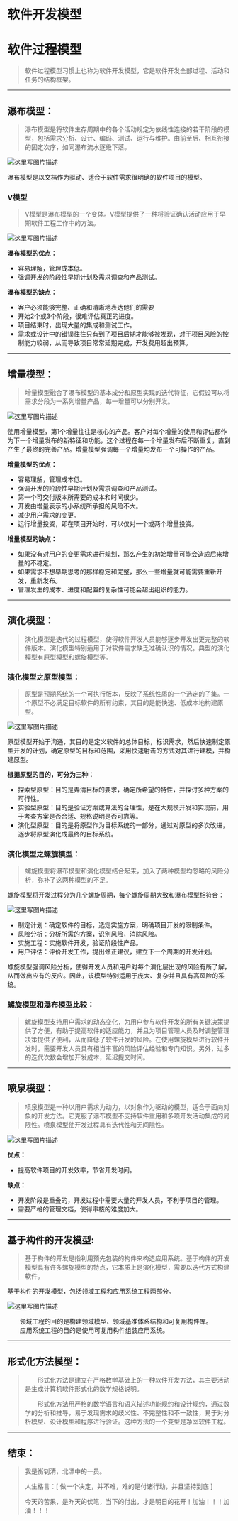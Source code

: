 # 软件开发模型
# 软件过程模型

> 软件过程模型习惯上也称为软件开发模型，它是软件开发全部过程、活动和任务的结构框架。

***

## 瀑布模型：

> 瀑布模型是将软件生存周期中的各个活动规定为依线性连接的若干阶段的模型，包括需求分析、设计、编码、测试、运行与维护。由前至后、相互衔接的固定次序，如同瀑布流水逐级下落。

![这里写图片描述](vx_images/20221202103403753_30023)

瀑布模型是以文档作为驱动、适合于软件需求很明确的软件项目的模型。

### V模型

> V模型是瀑布模型的一个变体。V模型提供了一种将验证确认活动应用于早期软件工程工作中的方法。

![这里写图片描述](vx_images/20221202103403647_3251)

**瀑布模型的优点：**

- 容易理解，管理成本低。
- 强调开发的阶段性早期计划及需求调查和产品测试。

**瀑布模型的缺点：**

- 客户必须能够完整、正确和清晰地表达他们的需要
- 开始2个或3个阶段，很难评估真正的进度。
- 项目结束时，出现大量的集成和测试工作。
- 需求或设计中的错误往往只有到了项目后期才能够被发现，对于项目风险的控制能力较弱，从而导致项目常常延期完成，开发费用超出预算。

***

## 增量模型：

> 增量模型融合了瀑布模型的基本成分和原型实现的迭代特征，它假设可以将需求分段为一系列增量产品，每一增量可以分别开发。

![这里写图片描述](vx_images/20221202103403538_25926)

使用增量模型，第1个增量往往是核心的产品。客户对每个增量的使用和评估都作为下一个增量发布的新特征和功能，这个过程在每一个增量发布后不断重复，直到产生了最终的完善产品。增量模型强调每一个增量均发布一个可操作的产品。

**增量模型的优点：**

- 容易理解，管理成本低。
- 强调开发的阶段性早期计划及需求调查和产品测试。
- 第一个可交付版本所需要的成本和时间很少。
- 开发由增量表示的小系统所承担的风险不大。
- 减少用户需求的变更。
- 运行增量投资，即在项目开始时，可以仅对一个或两个增量投资。

**增量模型的缺点：**

- 如果没有对用户的变更需求进行规划，那么产生的初始增量可能会造成后来增量的不稳定。
- 如果需求不想早期思考的那样稳定和完整，那么一些增量就可能需要重新开发，重新发布。
- 管理发生的成本、进度和配置的复杂性可能会超出组织的能力。

***

## 演化模型：

> 演化模型是迭代的过程模型，使得软件开发人员能够逐步开发出更完整的软件版本。演化模型特别适用于对软件需求缺乏准确认识的情况。典型的演化模型有原型模型和螺旋模型等。

### 演化模型之原型模型：

> 原型是预期系统的一个可执行版本，反映了系统性质的一个选定的子集。一个原型不必满足目标软件的所有约束，其目的是能快速、低成本地构建原型。

![这里写图片描述](vx_images/20221202103403313_1838)

原型模型开始于沟通，其目的是定义软件的总体目标，标识需求，然后快速制定原型开发的计划，确定原型的目标和范围，采用快速射击的方式对其进行建模，并构建原型。

**根据原型的目的，可分为三种：**

- 探索型原型：目的是弄清目标的要求，确定所希望的特性，并探讨多种方案的可行性。
- 实验型原型：目的是验证方案或算法的合理性，是在大规模开发和实现前，用于考查方案是否合适、规格说明是否可靠等。
- 演化型原型：目的是将原型作为目标系统的一部分，通过对原型的多次改进，逐步将原型演化成最终的目标系统。

### 演化模型之螺旋模型：

> 螺旋模型将瀑布模型和演化模型结合起来，加入了两种模型均忽略的风险分析，弥补了这两种模型的不足。

螺旋模型将开发过程分为几个螺旋周期，每个螺旋周期大致和瀑布模型相符合：

![这里写图片描述](vx_images/20221202103403205_4484)

- 制定计划：确定软件的目标，选定实施方案，明确项目开发的限制条件。
- 风险分析：分析所需的方案，识别风险，消除风险。
- 实施工程：实施软件开发，验证阶段性产品。
- 用户评估：评价开发工作，提出修正建议，建立下一个周期的开发计划。

螺旋模型强调风险分析，使得开发人员和用户对每个演化层出现的风险有所了解，从而做出应有的反应。因此，该模型特别适用于庞大、复杂并且具有高风险的系统。

### 螺旋模型和瀑布模型比较：

> 螺旋模型支持用户需求的动态变化，为用户参与软件开发的所有关键决策提供了方便，有助于提高软件的适应能力，并且为项目管理人员及时调整管理决策提供了便利，从而降低了软件开发的风险。在使用螺旋模型进行软件开发时，需要开发人员具有相当丰富的风险评估经验和专门知识。另外，过多的迭代次数会增加开发成本，延迟提交时间。

***

## 喷泉模型：

> 喷泉模型是一种以用户需求为动力，以对象作为驱动的模型，适合于面向对象的开发方法。它克服了瀑布模型不支持软件重用和多项开发活动集成的局限性。喷泉模型使开发过程具有迭代性和无间隙性。

![这里写图片描述](vx_images/20221202103403094_29034)

**优点：**

- 提高软件项目的开发效率，节省开发时间。

**缺点：**

- 开发阶段是重叠的，开发过程中需要大量的开发人员，不利于项目的管理。
- 需要严格的管理文档，使得审核的难度加大。

***

## 基于构件的开发模型:

> 基于构件的开发是指利用预先包装的构件来构造应用系统。基于构件的开发模型具有许多螺旋模型的特点，它本质上是演化模型，需要以迭代方式构建软件。

基于构件的开发模型，包括领域工程和应用系统工程两部分。

![这里写图片描述](vx_images/20221202103402940_183)

　　领域工程的目的是构建领域模型、领域基准体系结构和可复用构件库。  
　　应用系统工程的目的是使用可复用构件组装应用系统。

***

## 形式化方法模型：

> 　　形式化方法是建立在严格数学基础上的一种软件开发方法，其主要活动是生成计算机软件形式化的数学规格说明。
> 
> 　　形式化方法用严格的数学语言和语义描述功能规约和设计规约，通过数学的分析和推导，易于发现需求的歧义性、不完整性和不一致性，易于对分析模型、设计模型和程序进行验证。这种方法的一个变型是净室软件工程。

***

## 结束：

> 我是衡钊清，北漂中的一员。
> 
> 人生格言：\[ 做一个决定，并不难，难的是付诸行动，并且坚持到底 \]
> 
> 今天的苦果，是昨天的伏笔，当下的付出，才是明日的花开！加油！！！加油！！！